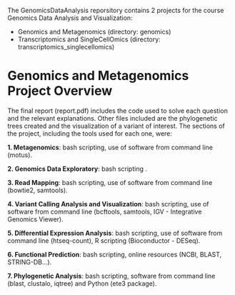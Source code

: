 The GenomicsDataAnalysis reporsitory contains 2 projects for the course Genomics Data Analysis and Visualization:
- Genomics and Metagenomics (directory: genomics)
- Transcriptomics and SingleCellOmics (directory: transcriptomics_singlecellomics)

# Genomics and Metagenomics Project Overview
The final report (report.pdf) includes the code used to solve each question and the relevant explanations. Other files included are the phylogenetic trees created and the visualization of a variant of interest.
The sections of the project, including the tools used for each one, were:

**1. Metagenomics**: bash scripting, use of software from command line (motus).

**2. Genomics Data Exploratory**: bash scripting .

**3. Read Mapping**: bash scripting, use of software from command line (bowtie2, samtools).

**4. Variant Calling Analysis and Visualization**: bash scripting, use of software from command line (bcftools, samtools, IGV - Integrative Genomics Viewer).

**5. Differential Expression Analysis**: bash scripting, use of software from command line (htseq-count), R scripting (Bioconductor - DESeq). 

**6. Functional Prediction**: bash scripting, online resources (NCBI, BLAST, STRING-DB...).

**7. Phylogenetic Analysis**: bash scripting, software from command line (blast, clustalo, iqtree) and Python (ete3 package).


